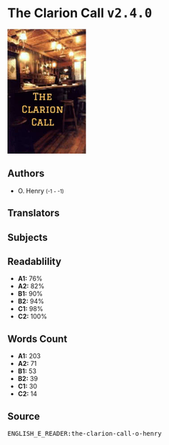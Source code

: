 # The Clarion Call <kbd>v2.4.0</kbd>

![](./cover.medium.jpg "")

## Authors


 - O. Henry <small>(-1 - -1)</small>

## Translators



## Subjects



## Readablility


 - **A1:** 76%
 - **A2:** 82%
 - **B1:** 90%
 - **B2:** 94%
 - **C1:** 98%
 - **C2:** 100%

## Words Count


 - **A1:** 203
 - **A2:** 71
 - **B1:** 53
 - **B2:** 39
 - **C1:** 30
 - **C2:** 14

## Source


<kbd>ENGLISH_E_READER:the-clarion-call-o-henry</kbd>
